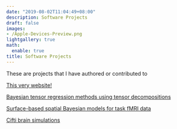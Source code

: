 ```yaml
---
date: "2019-08-02T11:04:49+08:00"
description: Software Projects
draft: false
images:
- /Apple-Devices-Preview.png
lightgallery: true
math:
  enable: true
title: Software Projects
---
```


These are projects that I have authored or contributed to 

[This very website!](https://github.com/danieladamspencer/blogdown_website)

[Bayesian tensor regression methods using tensor decompositions](https://github.com/danieladamspencer/bayestensorreg)

[Surface-based spatial Bayesian models for task fMRI data](https://github.com/mandymejia/BayesfMRI)

[Cifti brain simulations](https://github.com/danieladamspencer/brainSim)

